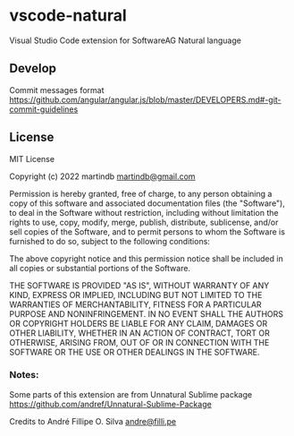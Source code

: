 # vscode-natural
Visual Studio Code extension for SoftwareAG Natural language


Develop
-------
Commit messages format
https://github.com/angular/angular.js/blob/master/DEVELOPERS.md#-git-commit-guidelines


License
-------

MIT License

Copyright (c) 2022 martindb <martindb@gmail.com>

Permission is hereby granted, free of charge, to any person obtaining a copy
of this software and associated documentation files (the "Software"), to deal
in the Software without restriction, including without limitation the rights
to use, copy, modify, merge, publish, distribute, sublicense, and/or sell
copies of the Software, and to permit persons to whom the Software is
furnished to do so, subject to the following conditions:

The above copyright notice and this permission notice shall be included in all
copies or substantial portions of the Software.

THE SOFTWARE IS PROVIDED "AS IS", WITHOUT WARRANTY OF ANY KIND, EXPRESS OR
IMPLIED, INCLUDING BUT NOT LIMITED TO THE WARRANTIES OF MERCHANTABILITY,
FITNESS FOR A PARTICULAR PURPOSE AND NONINFRINGEMENT. IN NO EVENT SHALL THE
AUTHORS OR COPYRIGHT HOLDERS BE LIABLE FOR ANY CLAIM, DAMAGES OR OTHER
LIABILITY, WHETHER IN AN ACTION OF CONTRACT, TORT OR OTHERWISE, ARISING FROM,
OUT OF OR IN CONNECTION WITH THE SOFTWARE OR THE USE OR OTHER DEALINGS IN THE
SOFTWARE.

### Notes:
Some parts of this extension are from Unnatural Sublime package  
https://github.com/andref/Unnatural-Sublime-Package

Credits to André Fillipe O. Silva <andre@filli.pe>
